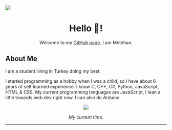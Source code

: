 ![](https://raw.githubusercontent.com/metehantufek/metehantufek/main/%C3%A7izim.png)

<div align=center>
<h1>Hello 👋!</h1> 
Welcome to my <a href="http://github.01001101.xyz">GitHub page.</a> I am Metehan.
</div>

## About Me

I am a student living in Turkey doing my best. 

I started programming as a hobby when I was a child, so I have about 6 years of self learned experience. I know C, C++, C#, Python, JavaScript, HTML & CSS. My current programming languages are JavaScript, I lean a little towards web dev right now. I can also do Arduino.


<div align=center>
<a href="https://github.com/metehantufek/profileclock">
<img src="https://testre-azure.vercel.app/?gmt=3">
</a>
</div>
<p align=center><em >My current time.</em></p>

---

